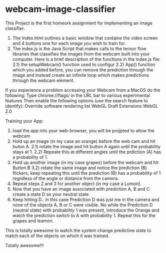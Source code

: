 # webcam-image-classifier
This Project is the first homeork assignment for implementing an image classifier.
1) The Index.html outlines a basic window that contains the video screen and 4 buttons one for each image you wish to train for. 
2) The index.js is the Java Script that makes calls to the tensor flow libraries that classifies the images from the webcam built into your computer.  Here is a brief description of the functions in the index.js file:
2.1) the setupWebcam() function used to configur
2.2) App() function which you added before, you can remove the prediction 
   through the image and instead create an infinite loop which makes predictions 
   through the webcam element.

If you experience a problem accessing your Webcam from a MacOS do the following:
   Type chrome://flags/ in the URL bar to various experimental features
   Then enable the following options (use the search feature to identify):
     Override software rendering list
     WebGL Draft Extensions
     WebGL 2.0

Training your App:
1) load the app into your web-browser, you will be projpted to allow the webcam
2) Hold up an image (in my case an orange)  before the web cam and hit buton A.
2.1) rotate the image and hit button A again until the probability stays at 1.
2.2) Repeate this at different angles until the prdiction (A) has a probability of 1.
3) Hold up another image (in my case grapes) before the webcam and hit Button B
3.2) rotate the same image and notice the prediction (B) flickers, keep repeating this until the prediction (B)
     has a probability of 1 regrdless of the angle or distance from the camera.
4) Repeat steps 2 and 3 for another object (in my case a Lomon).
5) Now that you have an image associated with prediction A, B and C create a state D as your neutral state.
6) Keep hitting D.. in this case Prediction D was just me in the camera and none of the objects A, B or C were visible.
No while the Prediction D (neutral state) with probability 1 was present, introduce the Orange and watch the prediction switch to A with probability 1.  Repeat this for the grapes and leamon.

This is totally awesome to watch the system change predictive state to match each of the objects on which it was trained.

Totally awesome!!!


